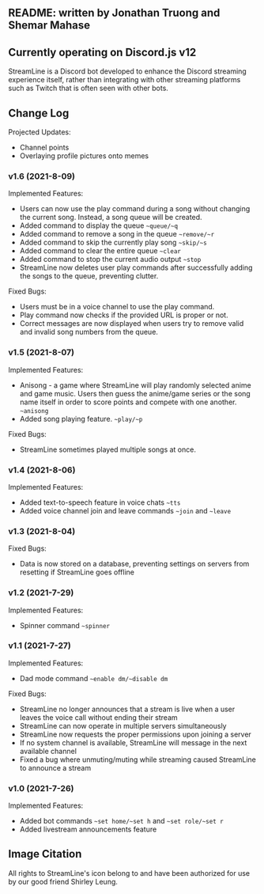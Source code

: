 ## README: written by Jonathan Truong and Shemar Mahase

## Currently operating on Discord.js v12

StreamLine is a Discord bot developed to enhance the Discord streaming experience itself, rather than integrating with other streaming platforms such as Twitch that is often seen with other bots.

## Change Log

Projected Updates:
- Channel points
- Overlaying profile pictures onto memes

### **v1.6 (2021-8-09)**

Implemented Features:
- Users can now use the play command during a song without changing the current song. Instead, a song queue will be created.
- Added command to display the queue `~queue/~q`
- Added command to remove a song in the queue `~remove/~r`
- Added command to skip the currently play song `~skip/~s` 
- Added command to clear the entire queue `~clear` 
- Added command to stop the current audio output `~stop` 
- StreamLine now deletes user play commands after successfully adding the songs to the queue, preventing clutter.

Fixed Bugs:
- Users must be in a voice channel to use the play command.
- Play command now checks if the provided URL is proper or not.
- Correct messages are now displayed when users try to remove valid and invalid song numbers from the queue.

### **v1.5 (2021-8-07)**

Implemented Features:
- Anisong - a game where StreamLine will play randomly selected anime and game music. Users then guess the anime/game series or the song name itself in order to score points and compete with one another. `~anisong` 
- Added song playing feature. `~play/~p` 

Fixed Bugs:
- StreamLine sometimes played multiple songs at once.

### **v1.4 (2021-8-06)**

Implemented Features:
- Added text-to-speech feature in voice chats `~tts`
- Added voice channel join and leave commands `~join` and `~leave`

### **v1.3 (2021-8-04)**

Fixed Bugs:
- Data is now stored on a database, preventing settings on servers from resetting if StreamLine goes offline

### **v1.2 (2021-7-29)**

Implemented Features:
- Spinner command `~spinner`

### **v1.1 (2021-7-27)**

Implemented Features:
- Dad mode command `~enable dm/~disable dm`

Fixed Bugs:
- StreamLine no longer announces that a stream is live when a user leaves the voice call without ending their stream
- StreamLine can now operate in multiple servers simultaneously
- StreamLine now requests the proper permissions upon joining a server
- If no system channel is available, StreamLine will message in the next available channel
- Fixed a bug where unmuting/muting while streaming caused StreamLine to announce a stream

### **v1.0 (2021-7-26)**

Implemented Features:
- Added bot commands `~set home/~set h` and `~set role/~set r`
- Added livestream announcements feature

## Image Citation

All rights to StreamLine's icon belong to and have been authorized for use by our good friend Shirley Leung.